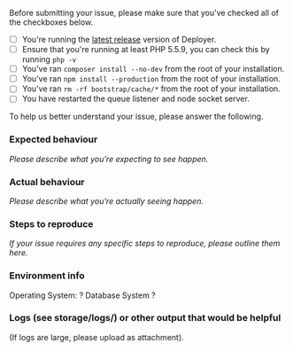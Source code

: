 Before submitting your issue, please make sure that you've checked all of the checkboxes below.

- [ ] You're running the [latest release](https://github.com/REBElinBLUE/deployer/releases/latest) version of Deployer.
- [ ] Ensure that you're running at least PHP 5.5.9, you can check this by running `php -v`
- [ ] You've ran `composer install --no-dev` from the root of your installation.
- [ ] You've ran `npm install --production` from the root of your installation.
- [ ] You've ran `rm -rf bootstrap/cache/*` from the root of your installation.
- [ ] You have restarted the queue listener and node socket server.

To help us better understand your issue, please answer the following.

### Expected behaviour

*Please describe what you're expecting to see happen.*

### Actual behaviour

*Please describe what you're actually seeing happen.*

### Steps to reproduce

*If your issue requires any specific steps to reproduce, please outline them here.*

### Environment info
Operating System: ?
Database System ?

### Logs (see storage/logs/) or other output that would be helpful
(If logs are large, please upload as attachment).
